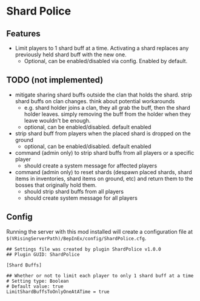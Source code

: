 # Shard Police

## Features

- Limit players to 1 shard buff at a time. Activating a shard replaces any previously held shard buff with the new one.
  - Optional, can be enabled/disabled via config. Enabled by default.

## TODO (not implemented)

- mitigate sharing shard buffs outside the clan that holds the shard. strip shard buffs on clan changes. think about potential workarounds
  - e.g. shard holder joins a clan, they all grab the buff, then the shard holder leaves. simply removing the buff from the holder when they leave wouldn't be enough.
  - optional, can be enabled/disabled. default enabled
- strip shard buff from players when the placed shard is dropped on the ground
  - optional, can be enabled/disabled. default enabled
- command (admin only) to strip shard buffs from all players or a specific player
  - should create a system message for affected players
- command (admin only) to reset shards (despawn placed shards, shard items in inventories, shard items on ground, etc) and return them to the bosses that originally hold them.
  - should strip shard buffs from all players
  - should create system message for all players

## Config

Running the server with this mod installed will create a configuration file at `$(VRisingServerPath)/BepInEx/config/ShardPolice.cfg`.

```
## Settings file was created by plugin ShardPolice v1.0.0
## Plugin GUID: ShardPolice

[Shard Buffs]

## Whether or not to limit each player to only 1 shard buff at a time
# Setting type: Boolean
# Default value: true
LimitShardBuffsToOnlyOneAtATime = true

```
